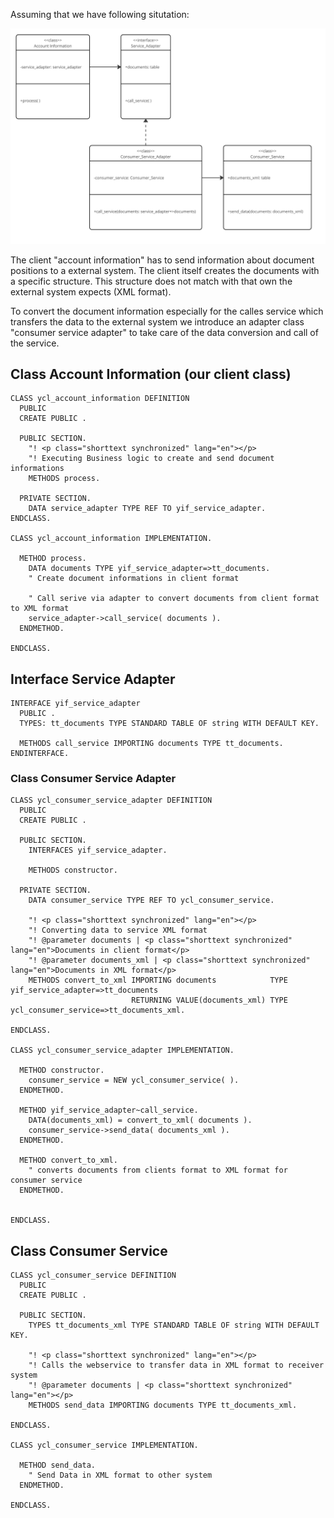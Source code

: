 Assuming that we have following situtation:

![Accounting - Example](https://github.com/MaddinJay/Refactoring-Guru/blob/main/Adapter/Real_World/Consumer_Service_Adapter.PNG)

The client "account information" has to send information about document positions to a external system. The client itself creates the 
documents with a specific structure. This structure does not match with that own the external system expects (XML format).

To convert the document information especially for the calles service which transfers the data to the external system we introduce an 
adapter class "consumer service adapter" to take care of the data conversion and call of the service.

## Class Account Information (our client class)

```
CLASS ycl_account_information DEFINITION
  PUBLIC
  CREATE PUBLIC .

  PUBLIC SECTION.
    "! <p class="shorttext synchronized" lang="en"></p>
    "! Executing Business logic to create and send document informations
    METHODS process.

  PRIVATE SECTION.
    DATA service_adapter TYPE REF TO yif_service_adapter.
ENDCLASS.

CLASS ycl_account_information IMPLEMENTATION.

  METHOD process.
    DATA documents TYPE yif_service_adapter=>tt_documents.
    " Create document informations in client format

    " Call serive via adapter to convert documents from client format to XML format
    service_adapter->call_service( documents ).
  ENDMETHOD.

ENDCLASS.
```

## Interface Service Adapter

```
INTERFACE yif_service_adapter
  PUBLIC .
  TYPES: tt_documents TYPE STANDARD TABLE OF string WITH DEFAULT KEY.

  METHODS call_service IMPORTING documents TYPE tt_documents.
ENDINTERFACE.
```

### Class Consumer Service Adapter

```
CLASS ycl_consumer_service_adapter DEFINITION
  PUBLIC
  CREATE PUBLIC .

  PUBLIC SECTION.
    INTERFACES yif_service_adapter.

    METHODS constructor.

  PRIVATE SECTION.
    DATA consumer_service TYPE REF TO ycl_consumer_service.

    "! <p class="shorttext synchronized" lang="en"></p>
    "! Converting data to service XML format
    "! @parameter documents | <p class="shorttext synchronized" lang="en">Documents in client format</p>
    "! @parameter documents_xml | <p class="shorttext synchronized" lang="en">Documents in XML format</p>
    METHODS convert_to_xml IMPORTING documents            TYPE yif_service_adapter=>tt_documents
                           RETURNING VALUE(documents_xml) TYPE ycl_consumer_service=>tt_documents_xml.

ENDCLASS.

CLASS ycl_consumer_service_adapter IMPLEMENTATION.

  METHOD constructor.
    consumer_service = NEW ycl_consumer_service( ).
  ENDMETHOD.

  METHOD yif_service_adapter~call_service.
    DATA(documents_xml) = convert_to_xml( documents ).
    consumer_service->send_data( documents_xml ).
  ENDMETHOD.

  METHOD convert_to_xml.
    " converts documents from clients format to XML format for consumer service
  ENDMETHOD.


ENDCLASS.
```

## Class Consumer Service

```
CLASS ycl_consumer_service DEFINITION
  PUBLIC
  CREATE PUBLIC .

  PUBLIC SECTION.
    TYPES tt_documents_xml TYPE STANDARD TABLE OF string WITH DEFAULT KEY.

    "! <p class="shorttext synchronized" lang="en"></p>
    "! Calls the webservice to transfer data in XML format to receiver system
    "! @parameter documents | <p class="shorttext synchronized" lang="en"></p>
    METHODS send_data IMPORTING documents TYPE tt_documents_xml.

ENDCLASS.

CLASS ycl_consumer_service IMPLEMENTATION.

  METHOD send_data.
    " Send Data in XML format to other system
  ENDMETHOD.

ENDCLASS.
```

